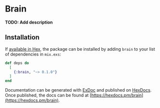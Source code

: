 # Brain

**TODO: Add description**

## Installation

If [available in Hex](https://hex.pm/docs/publish), the package can be installed
by adding `brain` to your list of dependencies in `mix.exs`:

```elixir
def deps do
  [
    {:brain, "~> 0.1.0"}
  ]
end
```

Documentation can be generated with [ExDoc](https://github.com/elixir-lang/ex_doc)
and published on [HexDocs](https://hexdocs.pm). Once published, the docs can
be found at [https://hexdocs.pm/brain](https://hexdocs.pm/brain).


